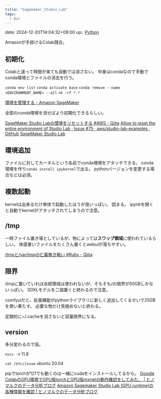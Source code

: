 ```yaml
---
title: "Sagemaker_Studio_Lab"
tags:
  - Bar
---
```


date: 2024-12-20T14:04:32+09:00
up:: [Python](../Program/Python.md)

Amazonが手掛けるColab競合。

## 初期化
Colabと違って時間が来ても自動では消さない。
中身はcondaなので手動でconda環境とファイルの消去を行う。

`conda env list`
`conda activate base`
`conda remove --name <ENVIRONMENT_NAME> --all`
`rm -rf *.*`

[環境を管理する - Amazon SageMaker](https://docs.aws.amazon.com/ja_jp/sagemaker/latest/dg/studio-lab-use-manage.html)

全部のconda環境を消せばより初期化できるらしい。

[SageMaker Studio Labの環境をリセットする #AWS - Qiita](https://qiita.com/kanuazut/items/68d1deeff5fd05a8ce85)
[Allow to reset the entire environment of Studio Lab · Issue #75 · aws/studio-lab-examples · GitHub](https://github.com/aws/studio-lab-examples/issues/75#issuecomment-1326660232)
[SageMaker Studio Lab](https://studiolab.sagemaker.aws/faq)

## 環境追加
ファイルに対してカーネルという名前でconda環境をアタッチできる。
conda環境を作り`conda install ipykernel`で出る。
pythonバージョンを変更する場合などは必須。

## 複数起動
kernelは出来るだけ単体で起動したほうが良いっぽい。
固まる。
ipynbを開くと自動でkernelがアタッチされてしまうので注意。

## /tmp
一時ファイル置き場としているが、物によっては**スワップ領域**に使われているらしい。
体感重いファイルをたくさん置くとwebuiが落ちやすい。

[/tmpと/var/tmpの仁義無き戦い #Ruby - Qiita](https://qiita.com/kuni-nakaji/items/f29be14be578b5a19d4b)

## 限界
/tmpに置いていれば永続領域は使われないが、そもそも/の限界が50GBしかないっぽい。
SDXLモデルを二個置くと終わるので注意。

comfyuiだと、拡張機能がpythonライブラリに新しく追加してくるせいで25GBを使い果たす。
必要な物だけ見極めないと終わる。

定期的に~/.cacheを消さないと容量限界になる。
## version
多分変わるので仮。

`nvcc -V`
11.8

`cat /etc/issue`
ubuntu 20.04

pipでtorchが121でも動くのは一緒にcudaをインストールしてるから。
[Google ColabのGPU環境でGPU版torchとGPU版mxnetの動作確認をしてみた。  |  ヒノマルクのデータ分析ブログ](https://www.hinomaruc.com/check-torch-and-mxnet-on-google-colab-gpu/#toc6)
[Amazon Sagemaker Studio Lab (GPU runtime)の各種情報を確認  |  ヒノマルクのデータ分析ブログ](https://www.hinomaruc.com/check-info-of-amazon-sagemaker-studio-lab-gpu-runtime/)

